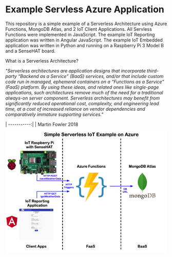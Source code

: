 **Example Servless Azure Application**
==================
This repository is a simple example of a Serverless Architecture using Azure Functions, MongoDB Atlas, and 2 IoT Client Applications. All Servless Functions were implemented in JavaScript. The example IoT Reporting application was written in Angular JavaScript. The example IoT Embedded application was written in Python and running on a Raspberry Pi 3 Model B and a SenseHAT board.

What is a Serverless Architecture?

<i>"Serverless architectures are application designs that incorporate third-party “Backend as a Service” (BaaS) services, and/or that include custom code run in managed, ephemeral containers on a “Functions as a Service” (FaaS) platform. By using these ideas, and related ones like single-page applications, such architectures remove much of the need for a traditional always-on server component. Serverless architectures may benefit from significantly reduced operational cost, complexity, and engineering lead time, at a cost of increased reliance on vendor dependencies and comparatively immature supporting services."</i>

| -----------:|
| Martin Fowler 2018


<p align="center">
	<img src="https://github.com/markreha/playserverless/blob/main/Doc/Azure%20Serverless%20Example.jpg" alt="Example Serverless Architecture"/>
</p>
